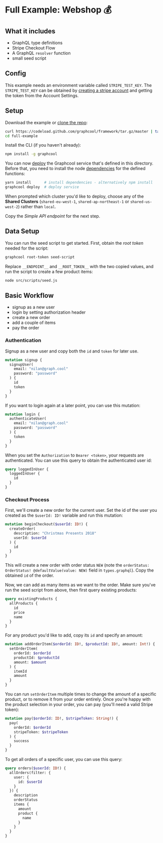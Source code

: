 # Full Example: Webshop :moneybag:

## What it includes

- GraphQL type definitions
- Stripe Checkout Flow
- A GraphQL `resolver` function
- small seed script

## Config

This example needs an environment variable called `STRIPE_TEST_KEY`.
The `STRIPE_TEST_KEY` can be obtained by [creating a stripe account](https://dashboard.stripe.com/register) and getting the token from the Account Settings.

## Setup

Download the example or [clone the repo](https://github.com/graphcool/framework):

```sh
curl https://codeload.github.com/graphcool/framework/tar.gz/master | tar -xz --strip=2 framework-master/examples/full-example
cd full-example
```

Install the CLI (if you haven't already):

```sh
npm install -g graphcool
```

You can now [deploy](https://graph.cool/docs/reference/graphcool-cli/commands-aiteerae6l#graphcool-deploy) the Graphcool service that's defined in this directory. Before that, you need to install the node [dependencies](package.json#L14) for the defined functions:

```sh
yarn install      # install dependencies - alternatively npm install
graphcool deploy  # deploy service
```

When prompted which cluster you'd like to deploy, choose any of the **Shared Clusters** (`shared-eu-west-1`, `shared-ap-northeast-1` or `shared-us-west-2`) rather than `local`.

Copy the _Simple API endpoint_ for the next step.

## Data Setup

You can run the seed script to get started. First, obtain the _root token_ needed for the script:

```sh
graphcool root-token seed-script
```

Replace `__ENDPOINT__` and `__ROOT_TOKEN__` with the two copied values, and run the script to create a few product items:

```sh
node src/scripts/seed.js
```

## Basic Workflow

* signup as a new user
* login by setting authorization header
* create a new order
* add a couple of items
* pay the order

### Authentication

Signup as a new user and copy both the `id` and `token` for later use.

```graphql
mutation signup {
  signupUser(
    email: "nilan@graph.cool"
    password: "password"
  ) {
    id
    token
  }
}
```

If you want to login again at a later point, you can use this mutation:

```graphql
mutation login {
  authenticateUser(
    email: "nilan@graph.cool"
    password: "password"
  ) {
    token
  }
}
```

When you set the `Authorization` to `Bearer <token>`, your requests are authenticated. You can use this query to obtain the authenticated user id:

```graphql
query loggedInUser {
  loggedInUser {
    id
  }
}
```

### Checkout Process

First, we'll create a new order for the current user. Set the id of the user you created as the `$userId: ID!` variable and run this mutation:

```graphql
mutation beginCheckout($userId: ID!) {
  createOrder(
    description: "Christmas Presents 2018"
    userId: $userId
  ) {
    id
  }
}
```

This will create a new order with order status `NEW` (note the `orderStatus: OrderStatus! @defaultValue(value: NEW)` field in `types.graphql`). Copy the obtained `id` of the order.

Now, we can add as many items as we want to the order. Make sure you've run the seed script from above, then first query existing products:

```graphql
query existingProducts {
  allProducts {
    id
    price
    name
  }
}
```

For any product you'd like to add, copy its `id` and specify an amount:

```graphql
mutation addOrderItem($orderId: ID!, $productId: ID!, amount: Int!) {
  setOrderItem(
    orderId: $orderId
    productId: $productId
    amount: $amount
  ) {
    itemId
    amount
  }
}
```

You can run `setOrderItem` multiple times to change the amount of a specific product, or to remove it from your order entirely.
Once you're happy with the product selection in your order, you can pay (you'll need a valid Stripe token):

```graphql
mutation pay($orderId: ID!, $stripeToken: String!) {
  pay(
    orderId: $orderId
    stripeToken: $stripeToken
  ) {
    success
  }
}
```

To get all orders of a specific user, you can use this query:

```graphql
query orders($userId: ID!) {
  allOrders(filter: {
    user: {
      id: $userId
    }
  }) {
    description
    orderStatus
    items {
      amount
      product {
        name
      }
    }
  }
}
```
